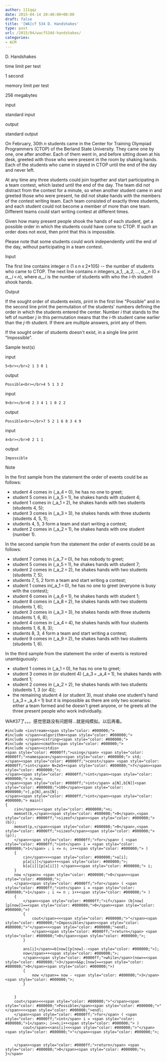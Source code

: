 ```yaml
---
author: 111qqz
date: 2015-04-14 20:40:00+00:00
draft: false
title: '[WA]cf 534 D. Handshakes'
type: post
url: /2015/04/wacf534d-handshakes/
categories:
- ACM
---
```

















D. Handshakes







time limit per test


1 second







memory limit per test


256 megabytes







input


standard input







output


standard output










On February, 30th _n_ students came in the Center for Training Olympiad Programmers (CTOP) of the Berland State University. They came one by one, one after another. Each of them went in, and before sitting down at his desk, greeted with those who were present in the room by shaking hands. Each of the students who came in stayed in CTOP until the end of the day and never left.




At any time any three students could join together and start participating in a team contest, which lasted until the end of the day. The team did not distract from the contest for a minute, so when another student came in and greeted those who were present, he did not shake hands with the members of the contest writing team. Each team consisted of exactly three students, and each student could not become a member of more than one team. Different teams could start writing contest at different times.




Given how many present people shook the hands of each student, get a possible order in which the students could have come to CTOP. If such an order does not exist, then print that this is impossible.




Please note that some students could work independently until the end of the day, without participating in a team contest.










Input




The first line contains integer _n_ (1 ≤ _n_ ≤ 2*105) -- the number of students who came to CTOP. The next line contains _n_ integers_a_1, _a_2, ..., _a__n_ (0 ≤ _a__i_ < _n_), where _a__i_ is the number of students with who the _i_-th student shook hands.










Output




If the sought order of students exists, print in the first line "Possible" and in the second line print the permutation of the students' numbers defining the order in which the students entered the center. Number _i_ that stands to the left of number _j_ in this permutation means that the _i_-th student came earlier than the _j_-th student. If there are multiple answers, print any of them.




If the sought order of students doesn't exist, in a single line print "Impossible".










Sample test(s)










input



    
    5<br></br>2 1 3 0 1










output



    
    Possible<br></br>4 5 1 3 2 










input



    
    9<br></br>0 2 3 4 1 1 0 2 2










output



    
    Possible<br></br>7 5 2 1 6 8 3 4 9










input



    
    4<br></br>0 2 1 1










output



    
    Impossible
















Note




In the first sample from the statement the order of events could be as follows:





  * student 4 comes in (_a_4 = 0), he has no one to greet;
  * student 5 comes in (_a_5 = 1), he shakes hands with student 4;
  * student 1 comes in (_a_1 = 2), he shakes hands with two students (students 4, 5);
  * student 3 comes in (_a_3 = 3), he shakes hands with three students (students 4, 5, 1);
  * students 4, 5, 3 form a team and start writing a contest;
  * student 2 comes in (_a_2 = 1), he shakes hands with one student (number 1).



In the second sample from the statement the order of events could be as follows:





  * student 7 comes in (_a_7 = 0), he has nobody to greet;
  * student 5 comes in (_a_5 = 1), he shakes hands with student 7;
  * student 2 comes in (_a_2 = 2), he shakes hands with two students (students 7, 5);
  * students 7, 5, 2 form a team and start writing a contest;
  * student 1 comes in(_a_1 = 0), he has no one to greet (everyone is busy with the contest);
  * student 6 comes in (_a_6 = 1), he shakes hands with student 1;
  * student 8 comes in (_a_8 = 2), he shakes hands with two students (students 1, 6);
  * student 3 comes in (_a_3 = 3), he shakes hands with three students (students 1, 6, 8);
  * student 4 comes in (_a_4 = 4), he shakes hands with four students (students 1, 6, 8, 3);
  * students 8, 3, 4 form a team and start writing a contest;
  * student 9 comes in (_a_9 = 2), he shakes hands with two students (students 1, 6).



In the third sample from the statement the order of events is restored unambiguously:





  * student 1 comes in (_a_1 = 0), he has no one to greet;
  * student 3 comes in (or student 4) (_a_3 = _a_4 = 1), he shakes hands with student 1;
  * student 2 comes in (_a_2 = 2), he shakes hands with two students (students 1, 3 (or 4));
  * the remaining student 4 (or student 3), must shake one student's hand (_a_3 = _a_4 = 1) but it is impossible as there are only two scenarios: either a team formed and he doesn't greet anyone, or he greets all the three present people who work individually.






WA#37了。。。感觉思路没有问题呀...就是纯模拟。以后再看。






    
    #include <iostream><span style="color: #000000;">
    #include </span><algorithm><span style="color: #000000;">
    #include </span><cstring><span style="color: #000000;">
    #include </span><cmath><span style="color: #000000;">
    #include </span><cstdio>
    <span style="color: #0000ff;">using</span> <span style="color: #0000ff;">namespace</span><span style="color: #000000;"> std;
    </span><span style="color: #0000ff;">const</span> <span style="color: #0000ff;">int</span> N=2e5+<span style="color: #800080;">7</span><span style="color: #000000;">;
    </span><span style="color: #0000ff;">int</span><span style="color: #000000;"> n,now;
    </span><span style="color: #0000ff;">int</span> a[N],b[N][<span style="color: #800080;">100</span><span style="color: #000000;">],p[N],ans[N];
    </span><span style="color: #0000ff;">int</span><span style="color: #000000;"> main()
    {
        cin</span>>><span style="color: #000000;">n;
        memset(b,</span><span style="color: #800080;">0</span>,<span style="color: #0000ff;">sizeof</span><span style="color: #000000;">(b));
        memset(p,</span><span style="color: #800080;">0</span>,<span style="color: #0000ff;">sizeof</span><span style="color: #000000;">(p));
        </span><span style="color: #0000ff;">for</span> ( <span style="color: #0000ff;">int</span> i = <span style="color: #800080;">1</span> ; i <= n; i++<span style="color: #000000;"> )
        {
            cin</span>>><span style="color: #000000;">a[i];
            p[a[i]]</span>++<span style="color: #000000;">;
            b[a[i]][p[a[i]]] </span>=<span style="color: #000000;"> i;
        }
        now </span>= <span style="color: #800080;">0</span><span style="color: #000000;">;
        </span><span style="color: #0000ff;">for</span> ( <span style="color: #0000ff;">int</span> i = <span style="color: #800080;">1</span> ; i <= n ; i++<span style="color: #000000;"> )
        {
            </span><span style="color: #0000ff;">if</span> (b[now][p[now]]==<span style="color: #800080;">0</span><span style="color: #000000;">)
            {
                cout</span><<<span style="color: #800000;">"</span><span style="color: #800000;">Impossible</span><span style="color: #800000;">"</span><<<span style="color: #000000;">endl;
                </span><span style="color: #0000ff;">return</span> <span style="color: #800080;">0</span><span style="color: #000000;">;
            }
    
            ans[i]</span>=b[now][p[now]--<span style="color: #000000;">];
            now</span>++<span style="color: #000000;">;
            </span><span style="color: #0000ff;">while</span>(now>=<span style="color: #800080;">3</span>&&p;[now]==<span style="color: #800080;">0</span><span style="color: #000000;">)
            {
                now </span>= now - <span style="color: #800080;">3</span><span style="color: #000000;">;
            }
              
    
        }
        cout</span><<<span style="color: #800000;">"</span><span style="color: #800000;">Possible</span><span style="color: #800000;">"</span><<<span style="color: #000000;">endl;
        </span><span style="color: #0000ff;">for</span> ( <span style="color: #0000ff;">int</span> i = <span style="color: #800080;">1</span>; i<=n;i++<span style="color: #000000;"> )
            cout</span><<ans[i]<<<span style="color: #800000;">"</span> <span style="color: #800000;">"</span><span style="color: #000000;">;
    
    
        </span><span style="color: #0000ff;">return</span> <span style="color: #800080;">0</span><span style="color: #000000;">;
    }</span>





















